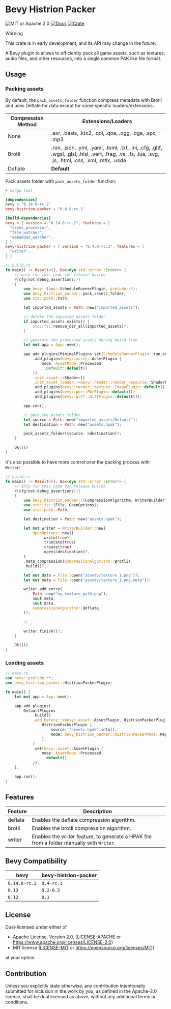 # Bevy Histrion Packer

![MIT or Apache 2.0](https://img.shields.io/badge/License-MIT%20or%20Apache%202.0-blue.svg)
[![Docs](https://docs.rs/bevy-histrion-packer/badge.svg)](https://docs.rs/bevy-histrion-packer)
[![Crate](https://img.shields.io/crates/v/bevy-histrion-packer.svg)](https://crates.io/crates/bevy-histrion-packer)

> [!WARNING]
> This crate is in early development, and its API may change in the future.

A Bevy plugin to allows to efficiently pack all game assets, such as textures, audio files, and other resources, into a single common PAK like file format.

## Usage

### Packing assets

By default, the `pack_assets_folder` function compress metadata with Brotli and uses Deflate for data except for some specific loaders/extensions:

|Compression Method|Extensions/Loaders|
|------------------|------------------|
|None              |.exr, .basis, .ktx2, .qoi, .qoa, .ogg, .oga, .spx, .mp3|
|Brotli            |.ron, .json, .yml, .yaml, .toml, .txt, .ini, .cfg, .gltf, .wgsl, .glsl, .hlsl, .vert, .frag, .vs, .fs, .lua, .svg, .js, .html, .css, .xml, .mtlx, .usda|
|Deflate           |**Default**|

Pack assets folder with `pack_assets_folder` function:

```toml
# Cargo.toml

[dependencies]
bevy = "0.14.0-rc.2"
bevy-histrion-packer = "0.4.0-rc.1"

[build-dependencies]
bevy = { version = "0.14.0-rc.2", features = [
  "asset_processor",
  "file_watcher",
  "embedded_watcher",
] }
bevy-histrion-packer = { version = "0.4.0-rc.1", features = [
  "writer",
] }
```

```rust
// build.rs
fn main() -> Result<(), Box<dyn std::error::Error>> {
    // only run this code for release builds
    #[cfg(not(debug_assertions))]
    {
        use bevy::{app::ScheduleRunnerPlugin, prelude::*};
        use bevy_histrion_packer::pack_assets_folder;
        use std::path::Path;

        let imported_assets = Path::new("imported_assets");

        // delete the imported_assets folder
        if imported_assets.exists() {
            std::fs::remove_dir_all(imported_assets)?;
        }

        // generate the processed assets during build time
        let mut app = App::new();

        app.add_plugins(MinimalPlugins.set(ScheduleRunnerPlugin::run_once()))
            .add_plugins(bevy::asset::AssetPlugin {
                mode: AssetMode::Processed,
                ..Default::default()
            })
            .init_asset::<Shader>()
            .init_asset_loader::<bevy::render::render_resource::ShaderLoader>()
            .add_plugins(bevy::render::texture::ImagePlugin::default())
            .add_plugins(bevy::pbr::PbrPlugin::default())
            .add_plugins(bevy::gltf::GltfPlugin::default());

        app.run();

        // pack the assets folder
        let source = Path::new("imported_assets/Default");
        let destination = Path::new("assets.hpak");

        pack_assets_folder(&source, &destination)?;
    }

    Ok(())
}
```

It's also possible to have more control over the packing process with `Writer`:

```rust
// build.rs
fn main() -> Result<(), Box<dyn std::error::Error>> {
    // only run this code for release builds
    #[cfg(not(debug_assertions))]
    {
        use bevy_histrion_packer::{CompressionAlgorithm, WriterBuilder};
        use std::fs::{File, OpenOptions};
        use std::path::Path;

        let destination = Path::new("assets.hpak");

        let mut writer = WriterBuilder::new(
            OpenOptions::new()
                .write(true)
                .truncate(true)
                .create(true)
                .open(&destination)?,
        )
        .meta_compression(CompressionAlgorithm::Brotli)
        .build()?;

        let mut data = File::open("assets/texture_1.png")?;
        let mut meta = File::open("assets/texture_1.png.meta")?;

        writer.add_entry(
            Path::new("my_texture_path.png"),
            &mut meta,
            &mut data,
            CompressionAlgorithm::Deflate,
        )?;

        // ...

        writer.finish()?;
    }

    Ok(())
}
```

### Loading assets

```rust
// main.rs
use bevy::prelude::*;
use bevy_histrion_packer::HistrionPackerPlugin;

fn main() {
    let mut app = App::new();

    app.add_plugins(
        DefaultPlugins
            .build()
            .add_before::<bevy::asset::AssetPlugin, HistrionPackerPlugin>(
                HistrionPackerPlugin {
                    source: "assets.hpak".into(),
                    mode: bevy_histrion_packer::HistrionPackerMode::ReplaceDefaultProcessed,
                },
            )
            .set(bevy::asset::AssetPlugin {
                mode: AssetMode::Processed,
                ..default()
            }),
    );

    app.run();
}
```

## Features

|Feature|Description|
|-|-|
|deflate|Enables the deflate compression algorithm.|
|brotli|Enables the brotli compression algorithm.|
|writer|Enables the writer feature, to generate a HPAK file from a folder manually with `Writer`.|

## Bevy Compatibility

| bevy          | bevy-histrion-packer |
|---------------|----------------------|
| `0.14.0-rc.2` | `0.4-rc.1`           |
| `0.13`        | `0.2-0.3`            |
| `0.12`        | `0.1`                |

## License

Dual-licensed under either of

- Apache License, Version 2.0, ([LICENSE-APACHE](/LICENSE-APACHE) or <https://www.apache.org/licenses/LICENSE-2.0>)
- MIT license ([LICENSE-MIT](/LICENSE-MIT) or <https://opensource.org/licenses/MIT>)

at your option.

## Contribution

Unless you explicitly state otherwise, any contribution intentionally submitted
for inclusion in the work by you, as defined in the Apache-2.0 license, shall be dual licensed as above, without any
additional terms or conditions.

